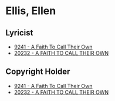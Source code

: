 # Ellis, Ellen

## Lyricist

- [9241 - A Faith To Call Their Own](/hymns/9241.md)
- [20232 - A FAITH TO CALL THEIR OWN](/hymns/20232.md)

## Copyright Holder

- [9241 - A Faith To Call Their Own](/hymns/9241.md)
- [20232 - A FAITH TO CALL THEIR OWN](/hymns/20232.md)

